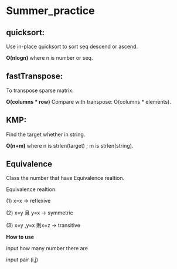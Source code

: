 # Summer_practice
## quicksort:
Use in-place quicksort to sort seq descend or ascend.

**O(nlogn)** where n is number or seq.
## fastTranspose:
To transpose sparse matrix.

**O(columns * row)**  Compare with transpose: O(columns * elements).

## KMP:
Find the target whether in string.

**O(n+m)** where n is strlen(target) ; m is strlen(string).

## Equivalence 
Class the number that have Equivalence realtion.

Equivalence realtion:

(1) x=x -> reflexive

(2) x=y 且 y=x -> symmetric

(3) x=y ,y=x 則x=z -> transitive

**How to use**

input how many number there are

input pair (i,j)
